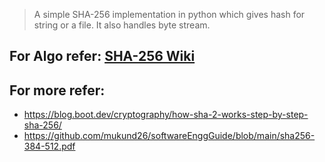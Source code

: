> A simple SHA-256 implementation in python which gives hash for string or a file.
> It also handles byte stream.

## For Algo refer: [SHA-256 Wiki](https://en.wikipedia.org/wiki/SHA-2)

## For more refer:

- https://blog.boot.dev/cryptography/how-sha-2-works-step-by-step-sha-256/
- https://github.com/mukund26/softwareEnggGuide/blob/main/sha256-384-512.pdf
